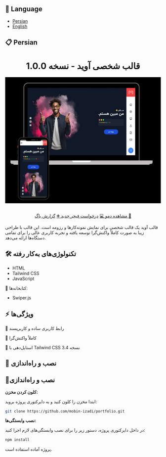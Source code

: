 ## 📄 Language
- [Persian](#persian)
- [English](#english)

## 📋 Persian
<h1 align="center">قالب شخصی آوید - نسخه 1.0.0</h1>
<img align="center" src="public/images/readme-img.jpg"/>
<br/>
<br/>
<div align="center">

 [مشاهده دمو 💻](https://mobin-izadi.github.io/portfolio/public)
 [درخواست فیچر جدید ➕](https://github.com/mobin-izadi/portfolio/issues)
 [گزارش باگ 🤝](https://github.com/mobin-izadi/portfolio/issues)
</div>

<p>قالب آوید یک قالب شخصی برای نمایش نمونه‌کارها و رزومه است. این قالب با طراحی زیبا به صورت کاملاً واکنش‌گرا توسعه یافته و تجربه کاربری عالی را برای تمامی دستگاه‌ها ارائه می‌دهد.</p>

## 🛠️ تکنولوژی‌های به‌کار رفته
- HTML
- Tailwind CSS
- JavaScript

🔗 کتابخانه‌ها:
- Swiper.js

## ⚡️ ویژگی‌ها
🤩 رابط کاربری ساده و کاربرپسند

📱 کاملاً واکنش‌گرا

🎨 استایل‌دهی با Tailwind CSS نسخه 3.4

## 🚀 نصب و راه‌اندازی

## 🚀نصب و راه‌اندازی

 **کلون کردن مخزن:**

   ابتدا مخزن را کلون کنید و به دایرکتوری پروژه بروید:

   ```bash
   git clone https://github.com/mobin-izadi/portfolio.git
   ```

**نصب وابستگی‌ها:**
   

در داخل دایرکتوری پروژه، دستور زیر را برای نصب وابستگی‌های لازم اجرا کنید:

```bash
npm install
```

پروژه آماده استفاده است.





